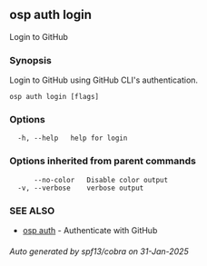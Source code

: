## osp auth login

Login to GitHub

### Synopsis

Login to GitHub using GitHub CLI's authentication.

```
osp auth login [flags]
```

### Options

```
  -h, --help   help for login
```

### Options inherited from parent commands

```
      --no-color   Disable color output
  -v, --verbose    verbose output
```

### SEE ALSO

* [osp auth](osp_auth.md)	 - Authenticate with GitHub

###### Auto generated by spf13/cobra on 31-Jan-2025
